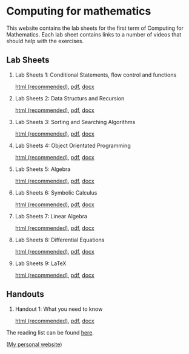 # Computing for mathematics

This website contains the lab sheets for the first term of Computing for Mathematics. Each lab sheet contains links to a number of videos that should help with the exercises.
                 


## Lab Sheets

1. Lab Sheets 1: Conditional Statements, flow control and functions

	[html (recommended)](./LabSheets/Week_02.html), [pdf](./LabSheets/Week_02.pdf), [docx](./LabSheets/Week_02.docx)

2. Lab Sheets 2:  Data Structurs and Recursion

	[html (recommended)](./LabSheets/Week_03.html), [pdf](./LabSheets/Week_03.pdf), [docx](./LabSheets/Week_03.docx)

3. Lab Sheets 3:  Sorting and Searching Algorithms

	[html (recommended)](./LabSheets/Week_04.html), [pdf](./LabSheets/Week_04.pdf), [docx](./LabSheets/Week_04.docx)

4. Lab Sheets 4:  Object Orientated Programming

	[html (recommended)](./LabSheets/Week_05.html), [pdf](./LabSheets/Week_05.pdf), [docx](./LabSheets/Week_05.docx)

5. Lab Sheets 5: Algebra

	[html (recommended)](./LabSheets/Week_06.html), [pdf](./LabSheets/Week_06.pdf), [docx](./LabSheets/Week_06.docx)

6. Lab Sheets 6: Symbolic Calculus

	[html (recommended)](./LabSheets/Week_07.html), [pdf](./LabSheets/Week_07.pdf), [docx](./LabSheets/Week_07.docx)

7. Lab Sheets 7: Linear Algebra

	[html (recommended)](./LabSheets/Week_08.html), [pdf](./LabSheets/Week_08.pdf), [docx](./LabSheets/Week_08.docx)

8. Lab Sheets 8: Differential Equations

	[html (recommended)](./LabSheets/Week_09.html), [pdf](./LabSheets/Week_09.pdf), [docx](./LabSheets/Week_09.docx)

9. Lab Sheets 9: LaTeX

	[html (recommended)](./LabSheets/Week_10.html), [pdf](./LabSheets/Week_10.pdf), [docx](./LabSheets/Week_10.docx)


## Handouts

1. Handout 1: What you need to know

	[html (recommended)](./Handouts/handout01.html), [pdf](./Handouts/handout01.pdf), [docx](./Handouts/handout01.docx)

The reading list can be found [here](./readinglist.html).

([My personal website](http://www.vincent-knight.com/))

<script type="text/javascript">

  var _gaq = _gaq || [];
  _gaq.push(['_setAccount', 'UA-38016329-2']);
  _gaq.push(['_setDomainName', 'github.com']);
  _gaq.push(['_setAllowLinker', true]);
  _gaq.push(['_trackPageview']);

  (function() {
    var ga = document.createElement('script'); ga.type = 'text/javascript'; ga.async = true;
    ga.src = ('https:' == document.location.protocol ? 'https://ssl' : 'http://www') + '.google-analytics.com/ga.js';
    var s = document.getElementsByTagName('script')[0]; s.parentNode.insertBefore(ga, s);
  })();

</script>
                 